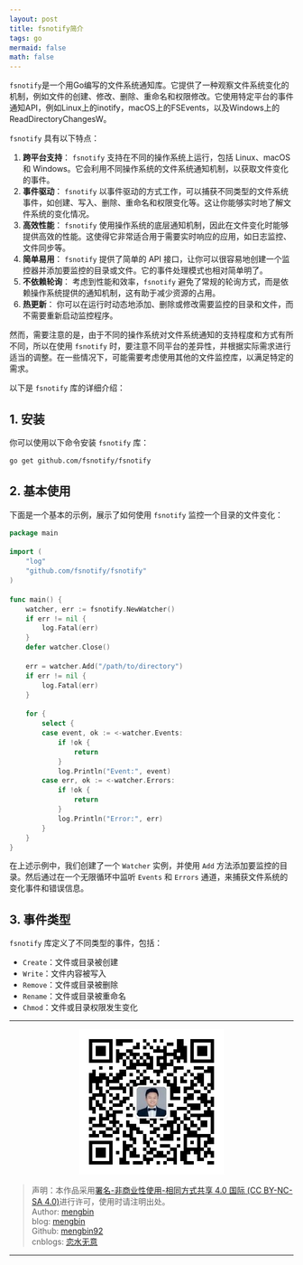 ```yaml
---
layout: post
title: fsnotify简介
tags: go
mermaid: false
math: false
---  
```


`fsnotify`是一个用Go编写的文件系统通知库。它提供了一种观察文件系统变化的机制，例如文件的创建、修改、删除、重命名和权限修改。它使用特定平台的事件通知API，例如Linux上的inotify，macOS上的FSEvents，以及Windows上的ReadDirectoryChangesW。

`fsnotify` 具有以下特点：

1. **跨平台支持**： `fsnotify` 支持在不同的操作系统上运行，包括 Linux、macOS 和 Windows。它会利用不同操作系统的文件系统通知机制，以获取文件变化的事件。
2. **事件驱动**： `fsnotify` 以事件驱动的方式工作，可以捕获不同类型的文件系统事件，如创建、写入、删除、重命名和权限变化等。这让你能够实时地了解文件系统的变化情况。
3. **高效性能**： `fsnotify` 使用操作系统的底层通知机制，因此在文件变化时能够提供高效的性能。这使得它非常适合用于需要实时响应的应用，如日志监控、文件同步等。
4. **简单易用**： `fsnotify` 提供了简单的 API 接口，让你可以很容易地创建一个监控器并添加要监控的目录或文件。它的事件处理模式也相对简单明了。
5. **不依赖轮询**： 考虑到性能和效率，`fsnotify` 避免了常规的轮询方式，而是依赖操作系统提供的通知机制，这有助于减少资源的占用。
6. **热更新**： 你可以在运行时动态地添加、删除或修改需要监控的目录和文件，而不需要重新启动监控程序。

然而，需要注意的是，由于不同的操作系统对文件系统通知的支持程度和方式有所不同，所以在使用 `fsnotify` 时，要注意不同平台的差异性，并根据实际需求进行适当的调整。在一些情况下，可能需要考虑使用其他的文件监控库，以满足特定的需求。

以下是 `fsnotify` 库的详细介绍：

## 1. 安装

你可以使用以下命令安装 `fsnotify` 库：

```bash
go get github.com/fsnotify/fsnotify
```

## 2. 基本使用

下面是一个基本的示例，展示了如何使用 `fsnotify` 监控一个目录的文件变化：

```go
package main

import (
	"log"
	"github.com/fsnotify/fsnotify"
)

func main() {
	watcher, err := fsnotify.NewWatcher()
	if err != nil {
		log.Fatal(err)
	}
	defer watcher.Close()

	err = watcher.Add("/path/to/directory")
	if err != nil {
		log.Fatal(err)
	}

	for {
		select {
		case event, ok := <-watcher.Events:
			if !ok {
				return
			}
			log.Println("Event:", event)
		case err, ok := <-watcher.Errors:
			if !ok {
				return
			}
			log.Println("Error:", err)
		}
	}
}
```

在上述示例中，我们创建了一个 `Watcher` 实例，并使用 `Add` 方法添加要监控的目录。然后通过在一个无限循环中监听 `Events` 和 `Errors` 通道，来捕获文件系统的变化事件和错误信息。

## 3. 事件类型

`fsnotify` 库定义了不同类型的事件，包括：

- `Create`：文件或目录被创建
- `Write`：文件内容被写入
- `Remove`：文件或目录被删除
- `Rename`：文件或目录被重命名
- `Chmod`：文件或目录权限发生变化

---

<div align="center">
  <img src="../img/qrcode_wechat.jpg" alt="孟斯特">
</div>

> 声明：本作品采用[署名-非商业性使用-相同方式共享 4.0 国际 (CC BY-NC-SA 4.0)](https://creativecommons.org/licenses/by-nc-sa/4.0/deed.zh)进行许可，使用时请注明出处。  
> Author: [mengbin](mengbin1992@outlook.com)  
> blog: [mengbin](https://mengbin.top)  
> Github: [mengbin92](https://mengbin92.github.io/)  
> cnblogs: [恋水无意](https://www.cnblogs.com/lianshuiwuyi/)  

---
